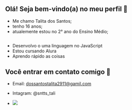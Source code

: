 ## Olá! Seja bem-vindo(a) no meu perfil 💫


- Me chamo Talita dos Santos;
- tenho 16 anos;
- atualemente estou no 2° ano do Ensino Médio;
##

- Desenvolvo o uma linguagem no JavaScript
- Estou cursando Alura
- Aprendo rápido as coisas 

## Você entrar em contato comigo 📨

- Email: dossantostalita2911@gamil.com
- Intagram: @sntts_tali

- ![](https://media1.tenor.com/m/ulQhUH0ncoMAAAAC/thumbs-up-wink.gif)
